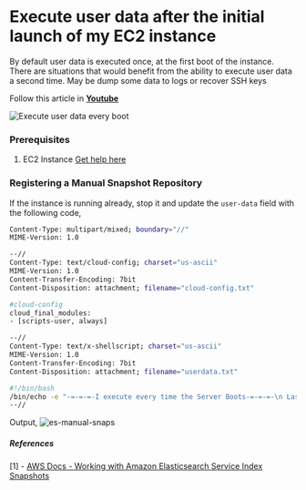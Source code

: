# Execute user data after the initial launch of my EC2 instance

By default user data is executed once, at the first boot of the instance. There are situations that would benefit from the ability to execute user data a second time. May be dump some data to logs or recover SSH keys

Follow this article in **[Youtube](https://www.youtube.com/channel/UC_evcfxhjjui5hChhLE08tQ/playlists)**

![Execute user data every boot](https://raw.githubusercontent.com/miztiik/AWS-Demos/master/How-To/setup-manual-elasticsearch-snapshots/images/setup-user-data-to-execute-after-initial-launch.png)

### Prerequisites
1. EC2 Instance [Get help here](https://www.youtube.com/watch?v=KDtS6BzJo3A)

### Registering a Manual Snapshot Repository
If the instance is running already, stop it and update the `user-data` field with the following code,
```sh
Content-Type: multipart/mixed; boundary="//"
MIME-Version: 1.0

--//
Content-Type: text/cloud-config; charset="us-ascii"
MIME-Version: 1.0
Content-Transfer-Encoding: 7bit
Content-Disposition: attachment; filename="cloud-config.txt"

#cloud-config
cloud_final_modules:
- [scripts-user, always]

--//
Content-Type: text/x-shellscript; charset="us-ascii"
MIME-Version: 1.0
Content-Transfer-Encoding: 7bit
Content-Disposition: attachment; filename="userdata.txt"

#!/bin/bash
/bin/echo -e "-=-=-=-I execute every time the Server Boots-=-=-=-\n Last execution time:`date`\n" >> /tmp/`date +%Y-%m-%d`
--//
```


Output,
![es-manual-snaps](https://raw.githubusercontent.com/miztiik/AWS-Demos/master/How-To/setup-manual-elasticsearch-snapshots/images/ElasticSearch-Manual-Snapshots-04.png)

##### References
[1] - [AWS Docs - Working with Amazon Elasticsearch Service Index Snapshots](https://aws.amazon.com/premiumsupport/knowledge-center/execute-user-data-ec2/)
